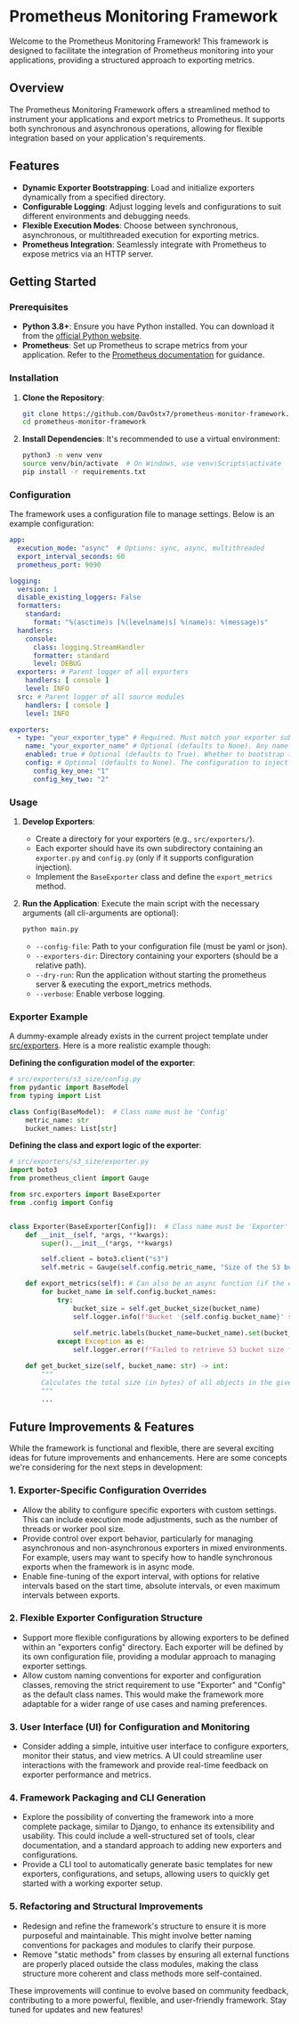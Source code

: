 # Prometheus Monitoring Framework

Welcome to the Prometheus Monitoring Framework! This framework is designed to facilitate the integration of Prometheus
monitoring into your applications, providing a structured approach to exporting metrics.

## Overview

The Prometheus Monitoring Framework offers a streamlined method to instrument your applications and export metrics to
Prometheus. It supports both synchronous and asynchronous operations, allowing for flexible integration based on your
application's requirements.

## Features

- **Dynamic Exporter Bootstrapping**: Load and initialize exporters dynamically from a specified directory.
- **Configurable Logging**: Adjust logging levels and configurations to suit different environments and debugging needs.
- **Flexible Execution Modes**: Choose between synchronous, asynchronous, or multithreaded execution for exporting
  metrics.
- **Prometheus Integration**: Seamlessly integrate with Prometheus to expose metrics via an HTTP server.

## Getting Started

### Prerequisites

- **Python 3.8+**: Ensure you have Python installed. You can download it from
  the [official Python website](https://www.python.org/).
- **Prometheus**: Set up Prometheus to scrape metrics from your application. Refer to
  the [Prometheus documentation](https://prometheus.io/docs/introduction/overview/) for guidance.

### Installation

1. **Clone the Repository**:
    ```bash
    git clone https://github.com/DavOstx7/prometheus-monitor-framework.git
    cd prometheus-monitor-framework
    ```

2. **Install Dependencies**: It's recommended to use a virtual environment:
    ```bash
    python3 -m venv venv
    source venv/bin/activate  # On Windows, use venv\Scripts\activate
    pip install -r requirements.txt
    ```

### Configuration

The framework uses a configuration file to manage settings. Below is an example configuration:

```yaml
app:
  execution_mode: "async"  # Options: sync, async, multithreaded
  export_interval_seconds: 60
  prometheus_port: 9090

logging:
  version: 1
  disable_existing_loggers: False
  formatters:
    standard:
      format: "%(asctime)s [%(levelname)s] %(name)s: %(message)s"
  handlers:
    console:
      class: logging.StreamHandler
      formatter: standard
      level: DEBUG
  exporters: # Parent logger of all exporters
    handlers: [ console ]
    level: INFO
  src: # Parent logger of all source modules
    handlers: [ console ]
    level: INFO

exporters:
  - type: "your_exporter_type" # Required. Must match your exporter subpackage name.
    name: "your_exporter_name" # Optional (defaults to None). Any name to differentiate between your exporter instances.
    enabled: true # Optional (defaults to True). Whether to bootstrap this exporter.
    config: # Optional (defaults to None). The configuration to inject to this exporter instance.
      config_key_one: "1"
      config_key_two: "2"
```

### Usage

1. **Develop Exporters**:
    * Create a directory for your exporters (e.g., `src/exporters/`).
    * Each exporter should have its own subdirectory containing an `exporter.py` and
      `config.py` (only if it supports configuration injection).
    * Implement the `BaseExporter` class and define the `export_metrics` method.

2. **Run the Application**: Execute the main script with the necessary arguments (all cli-arguments are optional):
    ```bash
   python main.py
    ```
    * `--config-file`: Path to your configuration file (must be yaml or json).
    * `--exporters-dir`: Directory containing your exporters (should be a relative path).
    * `--dry-run`: Run the application without starting the prometheus server & executing the export_metrics methods.
    * `--verbose`: Enable verbose logging.

### Exporter Example

A dummy-example already exists in the current project template under [src/exporters](src/exporters/s3_size).
Here is a more realistic example though:

**Defining the configuration model of the exporter**:
```python
# src/exporters/s3_size/config.py
from pydantic import BaseModel
from typing import List

class Config(BaseModel):  # Class name must be 'Config'
    metric_name: str
    bucket_names: List[str]
```

**Defining the class and export logic of the exporter**:
```python
# src/exporters/s3_size/exporter.py
import boto3
from prometheus_client import Gauge

from src.exporters import BaseExporter
from .config import Config


class Exporter(BaseExporter[Config]):  # Class name must be 'Exporter'
    def __init__(self, *args, **kwargs):
        super().__init__(*args, **kwargs)

        self.client = boto3.client("s3")
        self.metric = Gauge(self.config.metric_name, "Size of the S3 bucket in bytes", ["bucket_name"])

    def export_metrics(self): # Can also be an async function (if the execution mode is set to 'async')
        for bucket_name in self.config.bucket_names:
            try:
                bucket_size = self.get_bucket_size(bucket_name)
                self.logger.info(f"Bucket '{self.config.bucket_name}' size: {bucket_size} bytes")
    
                self.metric.labels(bucket_name=bucket_name).set(bucket_size)
            except Exception as e:
                self.logger.error(f"Failed to retrieve S3 bucket size for '{bucket_name}': {e}")

    def get_bucket_size(self, bucket_name: str) -> int:
        """
        Calculates the total size (in bytes) of all objects in the given S3 bucket.
        """
        ...
```

## Future Improvements & Features

While the framework is functional and flexible, there are several exciting ideas for future improvements and
enhancements. Here are some concepts we're considering for the next steps in development:

### 1. **Exporter-Specific Configuration Overrides**

- Allow the ability to configure specific exporters with custom settings. This can include execution mode adjustments,
  such as the number of threads or worker pool size.
- Provide control over export behavior, particularly for managing asynchronous and non-asynchronous exporters in mixed
  environments. For example, users may want to specify how to handle synchronous exports when the framework is in async
  mode.
- Enable fine-tuning of the export interval, with options for relative intervals based on the start time, absolute
  intervals, or even maximum intervals between exports.

### 2. **Flexible Exporter Configuration Structure**

- Support more flexible configurations by allowing exporters to be defined within an "exporters config" directory. Each
  exporter will be defined by its own configuration file, providing a modular approach to managing exporter settings.
- Allow custom naming conventions for exporter and configuration classes, removing the strict requirement to use 
  "Exporter" and "Config" as the default class names. This would make the framework more adaptable for a wider range of
  use cases and naming preferences.

### 3. **User Interface (UI) for Configuration and Monitoring**

- Consider adding a simple, intuitive user interface to configure exporters, monitor their status, and view metrics. A
  UI could streamline user interactions with the framework and provide real-time feedback on exporter performance and
  metrics.

### 4. **Framework Packaging and CLI Generation**

- Explore the possibility of converting the framework into a more complete package, similar to Django, to enhance its
  extensibility and usability. This could include a well-structured set of tools, clear documentation, and a standard
  approach to adding new exporters and configurations.
- Provide a CLI tool to automatically generate basic templates for new exporters, configurations, and setups, allowing
  users to quickly get started with a working exporter setup.

### 5. **Refactoring and Structural Improvements**

- Redesign and refine the framework's structure to ensure it is more purposeful and maintainable. This might involve
  better naming conventions for packages and modules to clarify their purpose.
- Remove "static methods" from classes by ensuring all external functions are properly placed outside the class
  modules, making the class structure more coherent and class methods more self-contained.

These improvements will continue to evolve based on community feedback, contributing to a more powerful, flexible, and
user-friendly framework. Stay tuned for updates and new features!